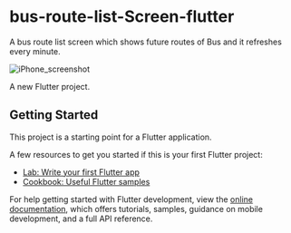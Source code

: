 # bus-route-list-Screen-flutter
A bus route list screen which shows future routes of Bus and it refreshes every minute.

![iPhone_screenshot](https://github.com/shubha507/bus-route-list-Screen-flutter-/assets/69707229/18b2638f-c8cb-451f-97ee-38a75fbebda5)

A new Flutter project.

## Getting Started

This project is a starting point for a Flutter application.

A few resources to get you started if this is your first Flutter project:

- [Lab: Write your first Flutter app](https://docs.flutter.dev/get-started/codelab)
- [Cookbook: Useful Flutter samples](https://docs.flutter.dev/cookbook)

For help getting started with Flutter development, view the
[online documentation](https://docs.flutter.dev/), which offers tutorials,
samples, guidance on mobile development, and a full API reference.


